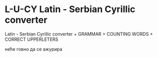 # L-U-CY  Latin - Serbian Cyrillic converter
 Latin - Serbian Cyrillic converter + GRAMMAR + COUNTING WORDS + CORRECT UPPERLETERS


 неће говно да се ажурира
